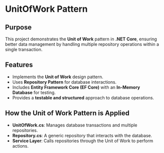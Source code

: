 # UnitOfWork Pattern 

## Purpose
This project demonstrates the **Unit of Work** pattern in **.NET Core**, ensuring better data management by handling multiple repository operations within a single transaction.

## Features
- Implements the **Unit of Work** design pattern.
- Uses **Repository Pattern** for database interactions.
- Includes **Entity Framework Core (EF Core)** with an **In-Memory Database** for testing.
- Provides a **testable and structured** approach to database operations.

## How the Unit of Work Pattern is Applied
- **UnitOfWork.cs**: Manages database transactions and multiple repositories.
- **Repository.cs**: A generic repository that interacts with the database.
- **Service Layer**: Calls repositories through the Unit of Work to perform actions.


